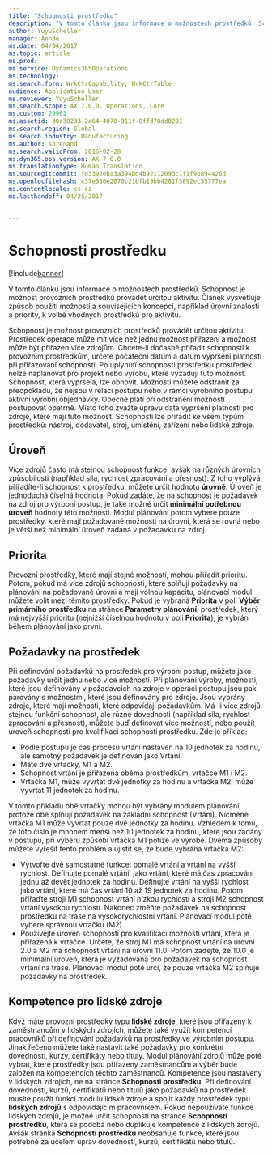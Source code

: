 ```yaml
---
title: "Schopnosti prostředku"
description: "V tomto článku jsou informace o možnostech prostředků. Schopnost je možnost provozních prostředků provádět určitou aktivitu. Článek vysvětluje způsob použití možností a souvisejících koncepcí, například úrovní znalosti a priority, k volbě vhodných prostředků pro aktivitu."
author: YuyuScheller
manager: AnnBe
ms.date: 04/04/2017
ms.topic: article
ms.prod: 
ms.service: Dynamics365Operations
ms.technology: 
ms.search.form: WrkCtrCapability, WrkCtrTable
audience: Application User
ms.reviewer: YuyuScheller
ms.search.scope: AX 7.0.0, Operations, Core
ms.custom: 29961
ms.assetid: 30e38233-2a64-4070-911f-8ffd78dd8281
ms.search.region: Global
ms.search.industry: Manufacturing
ms.author: sorenand
ms.search.validFrom: 2016-02-28
ms.dyn365.ops.version: AX 7.0.0
ms.translationtype: Human Translation
ms.sourcegitcommit: fd3392eba3a394bd4b92112093c1f1f9b894426d
ms.openlocfilehash: c37e536e2070c21bfb19bb4281f3892ec55777ea
ms.contentlocale: cs-cz
ms.lasthandoff: 04/25/2017


---
```


# <a name="resource-capabilities"></a>Schopnosti prostředku

[!include[banner](../includes/banner.md)]


V tomto článku jsou informace o možnostech prostředků. Schopnost je možnost provozních prostředků provádět určitou aktivitu. Článek vysvětluje způsob použití možností a souvisejících koncepcí, například úrovní znalosti a priority, k volbě vhodných prostředků pro aktivitu.

Schopnost je možnost provozních prostředků provádět určitou aktivitu. Prostředek operace může mít více než jednu možnost přiřazení a možnost může být přiřazen více zdrojům. Chcete-li dočasně přiřadit schopnosti k provozním prostředkům, určete počáteční datum a datum vypršení platnosti při přiřazování schopnosti. Po uplynutí schopnosti prostředku prostředek nelze naplánovat pro projekt nebo výrobu, které vyžadují tuto možnost. Schopnost, která vypršela, lze obnovit. Možnosti můžete odstranit za předpokladu, že nejsou v relaci postupu nebo v rámci výrobního postupu aktivní výrobní objednávky. Obecně platí při odstranění možností postupovat opatrně. Místo toho zvažte úpravu data vypršení platnosti pro zdroje, které mají tuto možnost. Schopnosti lze přiřadit ke všem typům prostředků: nástroj, dodavatel, stroj, umístění, zařízení nebo lidské zdroje.

## <a name="level"></a>Úroveň
Více zdrojů často má stejnou schopnost funkce, avšak na různých úrovních způsobilosti (například síla, rychlost zpracování a přesnost). Z toho vyplývá, přiřadíte-li schopnost k prostředku, můžete určit hodnotu **úrovně**. Úroveň je jednoduchá číselná hodnota. Pokud zadáte, že na schopnost je požadavek na zdroj pro výrobní postup, je také možné určit **minimální potřebnou úroveň** hodnoty této možnosti. Modul plánování potom vybere pouze prostředky, které mají požadované možnosti na úrovni, která se rovná nebo je větší než minimální úroveň zadaná v požadavku na zdroj.

## <a name="priority"></a>Priorita
Provozní prostředky, které mají stejné možnosti, mohou přiřadit prioritu. Potom, pokud má více zdrojů schopnosti, které splňují požadavky na plánování na požadované úrovni a mají volnou kapacitu, plánovací modul můžete volit mezi těmito prostředky. Pokud je vybraná **Priorita** v poli **Výběr primárního prostředku** na stránce **Parametry plánování**, prostředek, který má nejvyšší prioritu (nejnižší číselnou hodnotu v poli **Priorita**), je vybrán během plánování jako první.

## <a name="resource-requirements"></a>Požadavky na prostředek
Při definování požadavků na prostředek pro výrobní postup, můžete jako požadavky určit jednu nebo více možností. Při plánování výroby, možnosti, které jsou definovány v požadavcích na zdroje v operaci postupu jsou pak párovány s možnostmi, které jsou definovány pro zdroje. Jsou vybrány zdroje, které mají možnosti, které odpovídají požadavkům. Má-li více zdrojů stejnou funkční schopnost, ale různé dovednosti (například síla, rychlost zpracování a přesnost), můžete buď definovat více možností, nebo použít úroveň schopností pro kvalifikaci schopnosti prostředku. Zde je příklad:

-   Podle postupu je čas procesu vrtání nastaven na 10 jednotek za hodinu, ale samotný požadavek je definován jako Vrtání.
-   Máte dvě vrtačky, M1 a M2.
-   Schopnost vrtání je přiřazena oběma prostředkům, vrtačce M1 i M2.
-   Vrtačka M1, může vyvrtat dvě jednotky za hodinu a vrtačka M2, může vyvrtat 11 jednotek za hodinu.

V tomto příkladu obě vrtačky mohou být vybrány modulem plánování, protože obě splňují požadavek na základní schopnost (Vrtání). Nicméně vrtačka M1 může vyvrtat pouze dvě jednotky za hodinu. Vzhledem k tomu, že toto číslo je mnohem menší než 10 jednotek za hodinu, které jsou zadány v postupu, při výběru způsobí vrtačka M1 potíže ve výrobě. Dvěma způsoby můžete vyřešit tento problém a ujistit se, že bude vybrána vrtačka M2:

-   Vytvořte dvě samostatné funkce: pomalé vrtání a vrtání na vyšší rychlost. Definujte pomalé vrtání, jako vrtání, které má čas zpracování jednu až devět jednotek za hodinu. Definujte vrtání na vyšší rychlost jako vrtání, které má čas vrtání 10 až 19 jednotek za hodinu. Potom přiřaďte stroji M1 schopnost vrtání nízkou rychlostí a stroji M2 schopnost vrtání vysokou rychlostí. Nakonec změňte požadavek na schopnost prostředku na trase na vysokorychlostní vrtání. Plánovací modul poté vybere správnou vrtačku (M2).
-   Používejte úroveň schopností pro kvalifikaci možnosti vrtání, která je přiřazená k vrtačce. Určete, že stroj M1 má schopnost vrtání na úrovni 2.0 a M2 má schopnost vrtání na úrovni 11.0. Potom zadejte, že 10.0 je minimální úroveň, která je vyžadována pro požadavek na schopnost vrtání na trase. Plánovací modul poté určí, že pouze vrtačka M2 splňuje požadavky na prostředek.

## <a name="competencies-for-human-resources"></a>Kompetence pro lidské zdroje
Když máte provozní prostředky typu **lidské zdroje**, které jsou přiřazeny k zaměstnancům v lidských zdrojích, můžete také využít kompetencí pracovníků při definování požadavků na prostředky ve výrobním postupu. Jinak řečeno můžete také nastavit také požadavky pro konkrétní dovednosti, kurzy, certifikáty nebo tituly. Modul plánování zdrojů může poté vybrat, které prostředky jsou přiřazeny zaměstnancům a výběr bude založen na kompetencích těchto zaměstnanců. Kompetence jsou nastaveny v lidských zdrojích, ne na stránce **Schopnosti prostředku**. Při definování dovedností, kurzů, certifikátů nebo titulů jako požadavků na prostředek musíte použít funkci modulu lidské zdroje a spojit každý prostředek typu **lidských zdrojů** s odpovídajícím pracovníkem. Pokud nepoužíváte funkce lidských zdrojů, je možné určit schopnosti na stránce **Schopnosti prostředku**, která se podobá nebo duplikuje kompetence z lidských zdrojů. Avšak stránka **Schopnosti prostředku** neobsahuje funkce, které jsou potřebné za účelem úprav dovedností, kurzů, certifikátů nebo titulů.




